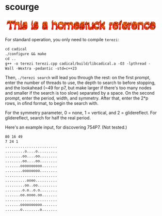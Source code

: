 # scourge

![](scripts/test.gif)

For standard operation, you only need to compile `terezi`:

```
cd cadical
./configure && make
cd ..
g++ -o terezi terezi.cpp cadical/build/libcadical.a -O3 -lpthread -Wall -Wextra -pedantic -std=c++23
```

Then, `./terezi search` will lead you through the rest: on the first prompt, enter the number of threads to use, the depth to search to before stopping, and the lookahead (~49 for p7, but make larger if there's too many nodes and smaller if the search is too slow) separated by a space. On the second prompt, enter the period, width, and symmetry. After that, enter the 2*p rows, in ofind format, to begin the search with.

For the symmetry parameter, 0 = none, 1 = vertical, and 2 = glidereflect. For glidereflect, search for half the real period.

Here's an example input, for discovering 754P7. (Not tested.)

```
80 16 49
7 24 1
........................
.........o....o.........
........oo....oo........
........oo....oo........
.......oooooooooo.......
........oooooooo........
........................
..........oooo..........
.........oo..oo.........
........o.o..o.o........
.......oo.oooo.oo.......
........................
.......oooooooooo.......
.......o........o.......
```